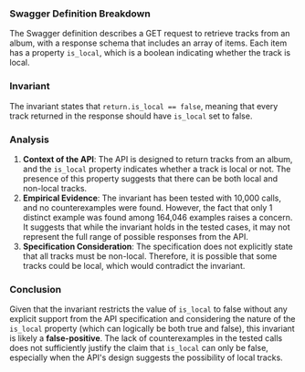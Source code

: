 ### Swagger Definition Breakdown
The Swagger definition describes a GET request to retrieve tracks from an album, with a response schema that includes an array of items. Each item has a property `is_local`, which is a boolean indicating whether the track is local.

### Invariant
The invariant states that `return.is_local == false`, meaning that every track returned in the response should have `is_local` set to false.

### Analysis
1. **Context of the API**: The API is designed to return tracks from an album, and the `is_local` property indicates whether a track is local or not. The presence of this property suggests that there can be both local and non-local tracks.
2. **Empirical Evidence**: The invariant has been tested with 10,000 calls, and no counterexamples were found. However, the fact that only 1 distinct example was found among 164,046 examples raises a concern. It suggests that while the invariant holds in the tested cases, it may not represent the full range of possible responses from the API.
3. **Specification Consideration**: The specification does not explicitly state that all tracks must be non-local. Therefore, it is possible that some tracks could be local, which would contradict the invariant.

### Conclusion
Given that the invariant restricts the value of `is_local` to false without any explicit support from the API specification and considering the nature of the `is_local` property (which can logically be both true and false), this invariant is likely a **false-positive**. The lack of counterexamples in the tested calls does not sufficiently justify the claim that `is_local` can only be false, especially when the API's design suggests the possibility of local tracks.
